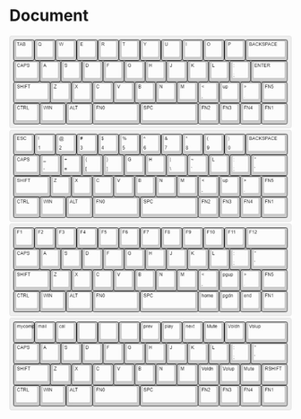 # Document
![omega45_0](omega45_0.jpg)
![omega45_1](omega45_1.jpg)
![omega45_2](omega45_2.jpg)
![omega45_3](omega45_3.jpg)
